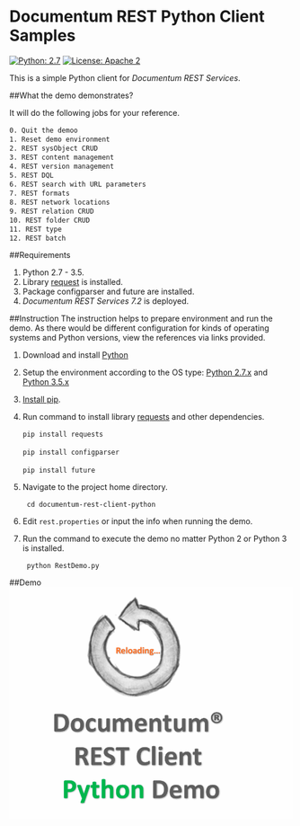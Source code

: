 
Documentum REST Python Client Samples
=========

[![Python: 2.7](https://img.shields.io/pypi/pyversions/Django.svg)](https://www.python.org/download/releases/2.7/) 
[![License: Apache 2](https://img.shields.io/badge/license-Apache%202.0-brightgreen.svg)](http://www.apache.org/licenses/LICENSE-2.0)

This is a simple Python client for *Documentum REST Services*.

##What the demo demonstrates?

It will do the following jobs for your reference.  

```
0. Quit the demoo
1. Reset demo environment
2. REST sysObject CRUD
3. REST content management
4. REST version management
5. REST DQL
6. REST search with URL parameters
7. REST formats
8. REST network locations
9. REST relation CRUD
10. REST folder CRUD
11. REST type
12. REST batch
```



##Requirements
1. Python 2.7 - 3.5.
2. Library [request](http://docs.python-requests.org/en/latest/) is installed.
3. Package configparser and future are installed.
4. *Documentum REST Services 7.2* is deployed.


##Instruction
The instruction helps to prepare environment and run the demo.
As there would be different configuration for kinds of operating systems and Python versions, view the references via links provided.

1. Download and install [Python](https://www.python.org/downloads/)

2. Setup the environment according to the OS type: [Python 2.7.x](https://docs.python.org/2/using/) and [Python 3.5.x](https://docs.python.org/3.5/using/)

3. [Install pip](https://pip.pypa.io/en/stable/installing/).

4. Run command to install library [requests](http://docs.python-requests.org/en/latest/) and other dependencies.

   ```
   pip install requests

   pip install configparser

   pip install future	
   ```

5. Navigate to the project home directory.

        cd documentum-rest-client-python

6. Edit `rest.properties` or input the info when running the demo.

7. Run the command to execute the demo no matter Python 2 or Python 3 is installed.

        python RestDemo.py

##Demo
<img src="demo/python-demo.gif" width="600">